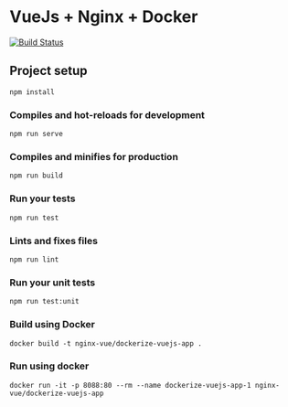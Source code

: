 # VueJs + Nginx + Docker 

[![Build Status](https://travis-ci.com/DanielRejniak/nginx-vuejs.svg?branch=master)](https://travis-ci.com/DanielRejniak/nginx-vuejs)

## Project setup
```
npm install
```

### Compiles and hot-reloads for development
```
npm run serve
```

### Compiles and minifies for production
```
npm run build
```

### Run your tests
```
npm run test
```

### Lints and fixes files
```
npm run lint
```

### Run your unit tests
```
npm run test:unit
```

### Build using Docker
```
docker build -t nginx-vue/dockerize-vuejs-app .
```

### Run using docker
```
docker run -it -p 8088:80 --rm --name dockerize-vuejs-app-1 nginx-vue/dockerize-vuejs-app
```
